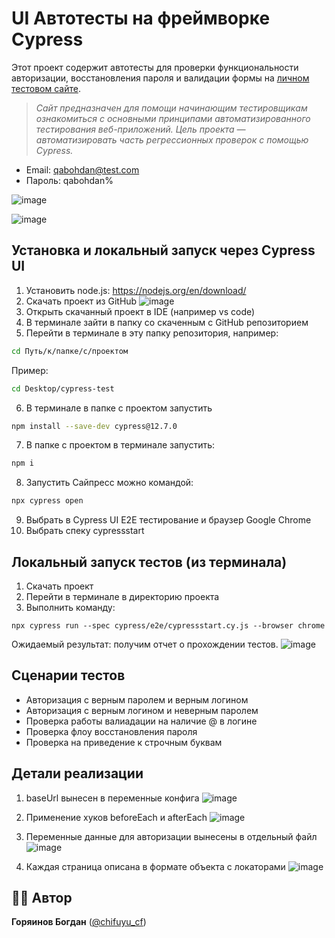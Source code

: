 
# UI Автотесты на фреймворке Cypress

Этот проект содержит автотесты для проверки функциональности авторизации, восстановления пароля и валидации формы на [личном тестовом сайте](https://cypressstart.netlify.app/).
> *Сайт предназначен для помощи начинающим тестировщикам ознакомиться с основными принципами автоматизированного тестирования веб-приложений. Цель проекта — автоматизировать часть регрессионных проверок с помощью Cypress.*
- Email: qabohdan@test.com
- Пароль: qabohdan%
  
 ![image](https://github.com/user-attachments/assets/bb3734ba-8fa9-47d7-ac30-b250ea50a8d7)

![image](https://github.com/user-attachments/assets/4c4de00b-3cd9-456d-b1cd-27d9524a8d8e)

## Установка и локальный запуск через Cypress UI
1. Установить node.js: https://nodejs.org/en/download/
2. Скачать проект из GitHub
![image](https://github.com/user-attachments/assets/f5c9eb0b-a469-4b41-ad9e-ab7e1a97aa60)
3. Открыть скачанный проект в IDE (например vs code)
4. В терминале зайти в папку со скаченным с GitHub репозиторием
5. Перейти в терминале в эту папку репозитория, например:
```bash
cd Путь/к/папке/с/проектом
```
Пример:
```bash
cd Desktop/cypress-test
```
6. В терминале в папке с проектом запустить
```bash
npm install --save-dev cypress@12.7.0
```
7. В папке с проектом в терминале запустить:
```bash
npm i
   ```
8. Запустить Сайпресс можно командой:
```bash
npx cypress open
```
9. Выбрать в Cypress UI E2E тестирование и браузер Google Chrome
10. Выбрать спеку cypressstart

## Локальный запуск тестов (из терминала)
1. Скачать проект
2. Перейти в терминале в директорию проекта
3. Выполнить команду:
```
npx cypress run --spec cypress/e2e/cypressstart.cy.js --browser chrome
```
Ожидаемый результат: получим отчет о прохождении тестов.
![image](https://github.com/user-attachments/assets/e5dab11c-69c8-4954-a000-b0ceadfeb159)

## Сценарии тестов

* Авторизация с верным паролем и верным логином
* Авторизация c верным логином и неверным паролем
* Проверка работы валиадации на наличие @ в логине
* Проверка флоу восстановления пароля
* Проверка на приведение к строчным буквам

## Детали реализации
1. baseUrl вынесен в переменные конфига
![image](https://github.com/user-attachments/assets/0939021d-47a0-45c2-8084-c5013b260f4a)

2. Применение хуков beforeEach и afterEach
![image](https://github.com/user-attachments/assets/de66f050-eda5-4623-9acb-f37bf2863962)

3. Переменные данные для авторизации вынесены в отдельный файл
![image](https://github.com/user-attachments/assets/5bc4fcb6-81cd-482e-bd62-3e8816439d71)

4. Каждая страница описана в формате объекта с локаторами
![image](https://github.com/user-attachments/assets/f671218d-37be-4124-82c3-41c64333f3d7)


## 👨‍💻 Автор 

   **Горяинов Богдан** ([@chifuyu_cf](https://t.me/chifuyu_cf))  
